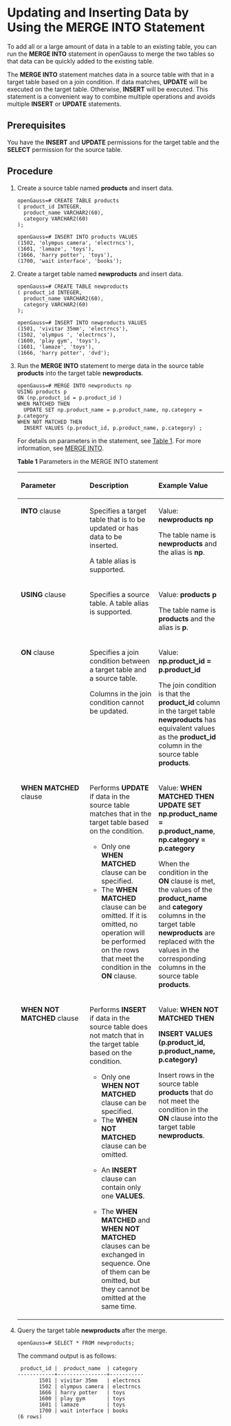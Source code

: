 # Updating and Inserting Data by Using the MERGE INTO Statement<a name="EN-US_TOPIC_0289899987"></a>

To add all or a large amount of data in a table to an existing table, you can run the  **MERGE INTO**  statement in openGauss to merge the two tables so that data can be quickly added to the existing table.

The  **MERGE INTO**  statement matches data in a source table with that in a target table based on a join condition. If data matches,  **UPDATE**  will be executed on the target table. Otherwise,  **INSERT**  will be executed. This statement is a convenient way to combine multiple operations and avoids multiple  **INSERT**  or  **UPDATE**  statements.

## Prerequisites<a name="en-us_topic_0283137209_en-us_topic_0237121140_en-us_topic_0165787112_section775820232421"></a>

You have the  **INSERT**  and  **UPDATE**  permissions for the target table and the  **SELECT**  permission for the source table.

## Procedure<a name="en-us_topic_0283137209_en-us_topic_0237121140_en-us_topic_0165787112_section116710974218"></a>

1.  Create a source table named  **products**  and insert data.

    ```
    openGauss=# CREATE TABLE products 
    ( product_id INTEGER, 
      product_name VARCHAR2(60), 
      category VARCHAR2(60) 
    );
    
    openGauss=# INSERT INTO products VALUES 
    (1502, 'olympus camera', 'electrncs'),
    (1601, 'lamaze', 'toys'),
    (1666, 'harry potter', 'toys'),
    (1700, 'wait interface', 'books'); 
    ```

2.  Create a target table named  **newproducts**  and insert data.

    ```
    openGauss=# CREATE TABLE newproducts 
    ( product_id INTEGER, 
      product_name VARCHAR2(60), 
      category VARCHAR2(60) 
    ); 
    
    openGauss=# INSERT INTO newproducts VALUES 
    (1501, 'vivitar 35mm', 'electrncs'),
    (1502, 'olympus ', 'electrncs'),
    (1600, 'play gym', 'toys'),
    (1601, 'lamaze', 'toys'), 
    (1666, 'harry potter', 'dvd'); 
    ```

3.  Run the  **MERGE INTO**  statement to merge data in the source table  **products**  into the target table  **newproducts**.

    ```
    openGauss=# MERGE INTO newproducts np    
    USING products p    
    ON (np.product_id = p.product_id )    
    WHEN MATCHED THEN     
      UPDATE SET np.product_name = p.product_name, np.category = p.category 
    WHEN NOT MATCHED THEN     
      INSERT VALUES (p.product_id, p.product_name, p.category) ; 
    ```

    For details on parameters in the statement, see  [Table 1](#en-us_topic_0283137209_en-us_topic_0237121140_en-us_topic_0165787112_table1973914406416). For more information, see  [MERGE INTO](../SQLReference/merge-into.md).

    **Table  1**  Parameters in the MERGE INTO statement

    <a name="en-us_topic_0283137209_en-us_topic_0237121140_en-us_topic_0165787112_table1973914406416"></a>
    <table><thead align="left"><tr id="en-us_topic_0283137209_en-us_topic_0237121140_en-us_topic_0165787112_row177398403416"><th class="cellrowborder" valign="top" width="33.33333333333333%" id="mcps1.2.4.1.1"><p id="en-us_topic_0283137209_en-us_topic_0237121140_en-us_topic_0165787112_p47391401341"><a name="en-us_topic_0283137209_en-us_topic_0237121140_en-us_topic_0165787112_p47391401341"></a><a name="en-us_topic_0283137209_en-us_topic_0237121140_en-us_topic_0165787112_p47391401341"></a>Parameter</p>
    </th>
    <th class="cellrowborder" valign="top" width="33.33333333333333%" id="mcps1.2.4.1.2"><p id="en-us_topic_0283137209_en-us_topic_0237121140_en-us_topic_0165787112_p10739540945"><a name="en-us_topic_0283137209_en-us_topic_0237121140_en-us_topic_0165787112_p10739540945"></a><a name="en-us_topic_0283137209_en-us_topic_0237121140_en-us_topic_0165787112_p10739540945"></a>Description</p>
    </th>
    <th class="cellrowborder" valign="top" width="33.33333333333333%" id="mcps1.2.4.1.3"><p id="en-us_topic_0283137209_en-us_topic_0237121140_en-us_topic_0165787112_p1573911401344"><a name="en-us_topic_0283137209_en-us_topic_0237121140_en-us_topic_0165787112_p1573911401344"></a><a name="en-us_topic_0283137209_en-us_topic_0237121140_en-us_topic_0165787112_p1573911401344"></a>Example Value</p>
    </th>
    </tr>
    </thead>
    <tbody><tr id="en-us_topic_0283137209_en-us_topic_0237121140_en-us_topic_0165787112_row1073994017420"><td class="cellrowborder" valign="top" width="33.33333333333333%" headers="mcps1.2.4.1.1 "><p id="en-us_topic_0283137209_en-us_topic_0237121140_en-us_topic_0165787112_p17394408415"><a name="en-us_topic_0283137209_en-us_topic_0237121140_en-us_topic_0165787112_p17394408415"></a><a name="en-us_topic_0283137209_en-us_topic_0237121140_en-us_topic_0165787112_p17394408415"></a><strong id="en-us_topic_0237121140_b257434181716"><a name="en-us_topic_0237121140_b257434181716"></a><a name="en-us_topic_0237121140_b257434181716"></a>INTO</strong> clause</p>
    </td>
    <td class="cellrowborder" valign="top" width="33.33333333333333%" headers="mcps1.2.4.1.2 "><p id="en-us_topic_0283137209_en-us_topic_0237121140_en-us_topic_0165787112_p18739240646"><a name="en-us_topic_0283137209_en-us_topic_0237121140_en-us_topic_0165787112_p18739240646"></a><a name="en-us_topic_0283137209_en-us_topic_0237121140_en-us_topic_0165787112_p18739240646"></a>Specifies a target table that is to be updated or has data to be inserted.</p>
    <p id="en-us_topic_0283137209_p17723201791016"><a name="en-us_topic_0283137209_p17723201791016"></a><a name="en-us_topic_0283137209_p17723201791016"></a>A table alias is supported.</p>
    </td>
    <td class="cellrowborder" valign="top" width="33.33333333333333%" headers="mcps1.2.4.1.3 "><p id="en-us_topic_0283137209_en-us_topic_0237121140_en-us_topic_0165787112_p137401240747"><a name="en-us_topic_0283137209_en-us_topic_0237121140_en-us_topic_0165787112_p137401240747"></a><a name="en-us_topic_0283137209_en-us_topic_0237121140_en-us_topic_0165787112_p137401240747"></a>Value: <strong id="b6847192453416"><a name="b6847192453416"></a><a name="b6847192453416"></a>newproducts np</strong></p>
    <p id="en-us_topic_0283137209_en-us_topic_0237121140_en-us_topic_0165787112_p550610131086"><a name="en-us_topic_0283137209_en-us_topic_0237121140_en-us_topic_0165787112_p550610131086"></a><a name="en-us_topic_0283137209_en-us_topic_0237121140_en-us_topic_0165787112_p550610131086"></a>The table name is <strong id="en-us_topic_0237121140_b89571520171714"><a name="en-us_topic_0237121140_b89571520171714"></a><a name="en-us_topic_0237121140_b89571520171714"></a>newproducts</strong> and the alias is <strong id="en-us_topic_0237121140_b49582204172"><a name="en-us_topic_0237121140_b49582204172"></a><a name="en-us_topic_0237121140_b49582204172"></a>np</strong>.</p>
    </td>
    </tr>
    <tr id="en-us_topic_0283137209_en-us_topic_0237121140_en-us_topic_0165787112_row19740184017411"><td class="cellrowborder" valign="top" width="33.33333333333333%" headers="mcps1.2.4.1.1 "><p id="en-us_topic_0283137209_en-us_topic_0237121140_en-us_topic_0165787112_p1874094019414"><a name="en-us_topic_0283137209_en-us_topic_0237121140_en-us_topic_0165787112_p1874094019414"></a><a name="en-us_topic_0283137209_en-us_topic_0237121140_en-us_topic_0165787112_p1874094019414"></a><strong id="en-us_topic_0237121140_b4655182701716"><a name="en-us_topic_0237121140_b4655182701716"></a><a name="en-us_topic_0237121140_b4655182701716"></a>USING</strong> clause</p>
    </td>
    <td class="cellrowborder" valign="top" width="33.33333333333333%" headers="mcps1.2.4.1.2 "><p id="en-us_topic_0283137209_en-us_topic_0237121140_en-us_topic_0165787112_p1074012409417"><a name="en-us_topic_0283137209_en-us_topic_0237121140_en-us_topic_0165787112_p1074012409417"></a><a name="en-us_topic_0283137209_en-us_topic_0237121140_en-us_topic_0165787112_p1074012409417"></a>Specifies a source table. A table alias is supported.</p>
    </td>
    <td class="cellrowborder" valign="top" width="33.33333333333333%" headers="mcps1.2.4.1.3 "><p id="en-us_topic_0283137209_en-us_topic_0237121140_en-us_topic_0165787112_p874054013419"><a name="en-us_topic_0283137209_en-us_topic_0237121140_en-us_topic_0165787112_p874054013419"></a><a name="en-us_topic_0283137209_en-us_topic_0237121140_en-us_topic_0165787112_p874054013419"></a>Value: <strong id="b17590184883315"><a name="b17590184883315"></a><a name="b17590184883315"></a>products p</strong></p>
    <p id="en-us_topic_0283137209_en-us_topic_0237121140_en-us_topic_0165787112_p11818141110261"><a name="en-us_topic_0283137209_en-us_topic_0237121140_en-us_topic_0165787112_p11818141110261"></a><a name="en-us_topic_0283137209_en-us_topic_0237121140_en-us_topic_0165787112_p11818141110261"></a>The table name is <strong id="en-us_topic_0237121140_b1155413401710"><a name="en-us_topic_0237121140_b1155413401710"></a><a name="en-us_topic_0237121140_b1155413401710"></a>products</strong> and the alias is <strong id="en-us_topic_0237121140_b17554123410174"><a name="en-us_topic_0237121140_b17554123410174"></a><a name="en-us_topic_0237121140_b17554123410174"></a>p</strong>.</p>
    </td>
    </tr>
    <tr id="en-us_topic_0283137209_en-us_topic_0237121140_en-us_topic_0165787112_row474017401746"><td class="cellrowborder" valign="top" width="33.33333333333333%" headers="mcps1.2.4.1.1 "><p id="en-us_topic_0283137209_en-us_topic_0237121140_en-us_topic_0165787112_p157401440443"><a name="en-us_topic_0283137209_en-us_topic_0237121140_en-us_topic_0165787112_p157401440443"></a><a name="en-us_topic_0283137209_en-us_topic_0237121140_en-us_topic_0165787112_p157401440443"></a><strong id="en-us_topic_0237121140_b1948243618173"><a name="en-us_topic_0237121140_b1948243618173"></a><a name="en-us_topic_0237121140_b1948243618173"></a>ON</strong> clause</p>
    </td>
    <td class="cellrowborder" valign="top" width="33.33333333333333%" headers="mcps1.2.4.1.2 "><p id="en-us_topic_0283137209_en-us_topic_0237121140_en-us_topic_0165787112_p1974024011415"><a name="en-us_topic_0283137209_en-us_topic_0237121140_en-us_topic_0165787112_p1974024011415"></a><a name="en-us_topic_0283137209_en-us_topic_0237121140_en-us_topic_0165787112_p1974024011415"></a>Specifies a join condition between a target table and a source table.</p>
    <p id="en-us_topic_0283137209_en-us_topic_0237121140_en-us_topic_0165787112_p131176438458"><a name="en-us_topic_0283137209_en-us_topic_0237121140_en-us_topic_0165787112_p131176438458"></a><a name="en-us_topic_0283137209_en-us_topic_0237121140_en-us_topic_0165787112_p131176438458"></a>Columns in the join condition cannot be updated.</p>
    </td>
    <td class="cellrowborder" valign="top" width="33.33333333333333%" headers="mcps1.2.4.1.3 "><p id="en-us_topic_0283137209_en-us_topic_0237121140_en-us_topic_0165787112_p2023819456265"><a name="en-us_topic_0283137209_en-us_topic_0237121140_en-us_topic_0165787112_p2023819456265"></a><a name="en-us_topic_0283137209_en-us_topic_0237121140_en-us_topic_0165787112_p2023819456265"></a>Value: <strong id="b1084633323417"><a name="b1084633323417"></a><a name="b1084633323417"></a>np.product_id = p.product_id</strong></p>
    <p id="en-us_topic_0283137209_en-us_topic_0237121140_en-us_topic_0165787112_p5485102292012"><a name="en-us_topic_0283137209_en-us_topic_0237121140_en-us_topic_0165787112_p5485102292012"></a><a name="en-us_topic_0283137209_en-us_topic_0237121140_en-us_topic_0165787112_p5485102292012"></a>The join condition is that the <strong id="en-us_topic_0237121140_b04451650181711"><a name="en-us_topic_0237121140_b04451650181711"></a><a name="en-us_topic_0237121140_b04451650181711"></a>product_id</strong> column in the target table <strong id="en-us_topic_0237121140_b545055015172"><a name="en-us_topic_0237121140_b545055015172"></a><a name="en-us_topic_0237121140_b545055015172"></a>newproducts</strong> has equivalent values as the <strong id="en-us_topic_0237121140_b17451165061713"><a name="en-us_topic_0237121140_b17451165061713"></a><a name="en-us_topic_0237121140_b17451165061713"></a>product_id</strong> column in the source table <strong id="en-us_topic_0237121140_b845145011178"><a name="en-us_topic_0237121140_b845145011178"></a><a name="en-us_topic_0237121140_b845145011178"></a>products</strong>.</p>
    <p id="en-us_topic_0283137209_en-us_topic_0237121140_en-us_topic_0165787112_p282019714612"><a name="en-us_topic_0283137209_en-us_topic_0237121140_en-us_topic_0165787112_p282019714612"></a><a name="en-us_topic_0283137209_en-us_topic_0237121140_en-us_topic_0165787112_p282019714612"></a></p>
    </td>
    </tr>
    <tr id="en-us_topic_0283137209_en-us_topic_0237121140_en-us_topic_0165787112_row52387453267"><td class="cellrowborder" valign="top" width="33.33333333333333%" headers="mcps1.2.4.1.1 "><p id="en-us_topic_0283137209_en-us_topic_0237121140_en-us_topic_0165787112_p1330213405279"><a name="en-us_topic_0283137209_en-us_topic_0237121140_en-us_topic_0165787112_p1330213405279"></a><a name="en-us_topic_0283137209_en-us_topic_0237121140_en-us_topic_0165787112_p1330213405279"></a><strong id="en-us_topic_0237121140_b1284615981710"><a name="en-us_topic_0237121140_b1284615981710"></a><a name="en-us_topic_0237121140_b1284615981710"></a>WHEN MATCHED</strong> clause</p>
    </td>
    <td class="cellrowborder" valign="top" width="33.33333333333333%" headers="mcps1.2.4.1.2 "><p id="en-us_topic_0283137209_en-us_topic_0237121140_en-us_topic_0165787112_p6424153613389"><a name="en-us_topic_0283137209_en-us_topic_0237121140_en-us_topic_0165787112_p6424153613389"></a><a name="en-us_topic_0283137209_en-us_topic_0237121140_en-us_topic_0165787112_p6424153613389"></a>Performs <strong id="en-us_topic_0237121140_b357021171813"><a name="en-us_topic_0237121140_b357021171813"></a><a name="en-us_topic_0237121140_b357021171813"></a>UPDATE</strong> if data in the source table matches that in the target table based on the condition.</p>
    <a name="en-us_topic_0283137209_en-us_topic_0237121140_en-us_topic_0165787112_ul1748315314466"></a><a name="en-us_topic_0283137209_en-us_topic_0237121140_en-us_topic_0165787112_ul1748315314466"></a><ul id="en-us_topic_0283137209_en-us_topic_0237121140_en-us_topic_0165787112_ul1748315314466"><li>Only one <strong id="en-us_topic_0237121140_b1568153111818"><a name="en-us_topic_0237121140_b1568153111818"></a><a name="en-us_topic_0237121140_b1568153111818"></a>WHEN MATCHED</strong> clause can be specified.</li><li>The <strong id="en-us_topic_0237121140_b71078931819"><a name="en-us_topic_0237121140_b71078931819"></a><a name="en-us_topic_0237121140_b71078931819"></a>WHEN MATCHED</strong> clause can be omitted. If it is omitted, no operation will be performed on the rows that meet the condition in the <strong id="en-us_topic_0237121140_b1111213911813"><a name="en-us_topic_0237121140_b1111213911813"></a><a name="en-us_topic_0237121140_b1111213911813"></a>ON</strong> clause.</li></ul>
    </td>
    <td class="cellrowborder" valign="top" width="33.33333333333333%" headers="mcps1.2.4.1.3 "><p id="en-us_topic_0283137209_en-us_topic_0237121140_en-us_topic_0165787112_p10308917144911"><a name="en-us_topic_0283137209_en-us_topic_0237121140_en-us_topic_0165787112_p10308917144911"></a><a name="en-us_topic_0283137209_en-us_topic_0237121140_en-us_topic_0165787112_p10308917144911"></a>Value: <strong id="b1880018473341"><a name="b1880018473341"></a><a name="b1880018473341"></a>WHEN MATCHED THEN UPDATE SET np.product_name = p.product_name</strong>, <strong id="b4598145019347"><a name="b4598145019347"></a><a name="b4598145019347"></a>np.category = p.category</strong></p>
    <p id="en-us_topic_0283137209_en-us_topic_0237121140_en-us_topic_0165787112_p17304117134915"><a name="en-us_topic_0283137209_en-us_topic_0237121140_en-us_topic_0165787112_p17304117134915"></a><a name="en-us_topic_0283137209_en-us_topic_0237121140_en-us_topic_0165787112_p17304117134915"></a>When the condition in the <strong id="en-us_topic_0237121140_b714572114180"><a name="en-us_topic_0237121140_b714572114180"></a><a name="en-us_topic_0237121140_b714572114180"></a>ON</strong> clause is met, the values of the <strong id="en-us_topic_0237121140_b514642119188"><a name="en-us_topic_0237121140_b514642119188"></a><a name="en-us_topic_0237121140_b514642119188"></a>product_name</strong> and <strong id="en-us_topic_0237121140_b314610217180"><a name="en-us_topic_0237121140_b314610217180"></a><a name="en-us_topic_0237121140_b314610217180"></a>category</strong> columns in the target table <strong id="en-us_topic_0237121140_b19147021151816"><a name="en-us_topic_0237121140_b19147021151816"></a><a name="en-us_topic_0237121140_b19147021151816"></a>newproducts</strong> are replaced with the values in the corresponding columns in the source table <strong id="en-us_topic_0237121140_b131471621121813"><a name="en-us_topic_0237121140_b131471621121813"></a><a name="en-us_topic_0237121140_b131471621121813"></a>products</strong>.</p>
    </td>
    </tr>
    <tr id="en-us_topic_0283137209_en-us_topic_0237121140_en-us_topic_0165787112_row196141748172619"><td class="cellrowborder" valign="top" width="33.33333333333333%" headers="mcps1.2.4.1.1 "><p id="en-us_topic_0283137209_en-us_topic_0237121140_en-us_topic_0165787112_p3692175212712"><a name="en-us_topic_0283137209_en-us_topic_0237121140_en-us_topic_0165787112_p3692175212712"></a><a name="en-us_topic_0283137209_en-us_topic_0237121140_en-us_topic_0165787112_p3692175212712"></a><strong id="en-us_topic_0237121140_b2011922817183"><a name="en-us_topic_0237121140_b2011922817183"></a><a name="en-us_topic_0237121140_b2011922817183"></a>WHEN NOT MATCHED</strong> clause</p>
    </td>
    <td class="cellrowborder" valign="top" width="33.33333333333333%" headers="mcps1.2.4.1.2 "><p id="en-us_topic_0283137209_en-us_topic_0237121140_en-us_topic_0165787112_p114111803918"><a name="en-us_topic_0283137209_en-us_topic_0237121140_en-us_topic_0165787112_p114111803918"></a><a name="en-us_topic_0283137209_en-us_topic_0237121140_en-us_topic_0165787112_p114111803918"></a>Performs <strong id="en-us_topic_0237121140_b10691132911189"><a name="en-us_topic_0237121140_b10691132911189"></a><a name="en-us_topic_0237121140_b10691132911189"></a>INSERT</strong> if data in the source table does not match that in the target table based on the condition.</p>
    <a name="en-us_topic_0283137209_en-us_topic_0237121140_en-us_topic_0165787112_ul1335515501391"></a><a name="en-us_topic_0283137209_en-us_topic_0237121140_en-us_topic_0165787112_ul1335515501391"></a><ul id="en-us_topic_0283137209_en-us_topic_0237121140_en-us_topic_0165787112_ul1335515501391"><li>Only one <strong id="en-us_topic_0237121140_b9342333191818"><a name="en-us_topic_0237121140_b9342333191818"></a><a name="en-us_topic_0237121140_b9342333191818"></a>WHEN NOT MATCHED</strong> clause can be specified.</li><li>The <strong id="en-us_topic_0237121140_b710413541815"><a name="en-us_topic_0237121140_b710413541815"></a><a name="en-us_topic_0237121140_b710413541815"></a>WHEN NOT MATCHED</strong> clause can be omitted.</li><li><p id="en-us_topic_0283137209_en-us_topic_0237121140_en-us_topic_0165787112_p11588954184014"><a name="en-us_topic_0283137209_en-us_topic_0237121140_en-us_topic_0165787112_p11588954184014"></a><a name="en-us_topic_0283137209_en-us_topic_0237121140_en-us_topic_0165787112_p11588954184014"></a>An <strong id="en-us_topic_0237121140_b1628317363181"><a name="en-us_topic_0237121140_b1628317363181"></a><a name="en-us_topic_0237121140_b1628317363181"></a>INSERT</strong> clause can contain only one <strong id="en-us_topic_0237121140_b11284036141813"><a name="en-us_topic_0237121140_b11284036141813"></a><a name="en-us_topic_0237121140_b11284036141813"></a>VALUES</strong>.</p>
    </li><li><p id="en-us_topic_0283137209_en-us_topic_0237121140_en-us_topic_0165787112_p196945118220"><a name="en-us_topic_0283137209_en-us_topic_0237121140_en-us_topic_0165787112_p196945118220"></a><a name="en-us_topic_0283137209_en-us_topic_0237121140_en-us_topic_0165787112_p196945118220"></a>The <strong id="en-us_topic_0237121140_b15177938181818"><a name="en-us_topic_0237121140_b15177938181818"></a><a name="en-us_topic_0237121140_b15177938181818"></a>WHEN MATCHED</strong> and <strong id="en-us_topic_0237121140_b141784385183"><a name="en-us_topic_0237121140_b141784385183"></a><a name="en-us_topic_0237121140_b141784385183"></a>WHEN NOT MATCHED</strong> clauses can be exchanged in sequence. One of them can be omitted, but they cannot be omitted at the same time.</p>
    </li></ul>
    </td>
    <td class="cellrowborder" valign="top" width="33.33333333333333%" headers="mcps1.2.4.1.3 "><p id="en-us_topic_0283137209_en-us_topic_0237121140_en-us_topic_0165787112_p10164102853613"><a name="en-us_topic_0283137209_en-us_topic_0237121140_en-us_topic_0165787112_p10164102853613"></a><a name="en-us_topic_0283137209_en-us_topic_0237121140_en-us_topic_0165787112_p10164102853613"></a>Value: <strong id="b19237713143514"><a name="b19237713143514"></a><a name="b19237713143514"></a>WHEN NOT MATCHED THEN</strong></p>
    <p id="en-us_topic_0283137209_en-us_topic_0237121140_en-us_topic_0165787112_p16747192313615"><a name="en-us_topic_0283137209_en-us_topic_0237121140_en-us_topic_0165787112_p16747192313615"></a><a name="en-us_topic_0283137209_en-us_topic_0237121140_en-us_topic_0165787112_p16747192313615"></a><strong id="b6430183810357"><a name="b6430183810357"></a><a name="b6430183810357"></a>INSERT VALUES (p.product_id, p.product_name, p.category)</strong></p>
    <p id="en-us_topic_0283137209_en-us_topic_0237121140_en-us_topic_0165787112_p1439652163112"><a name="en-us_topic_0283137209_en-us_topic_0237121140_en-us_topic_0165787112_p1439652163112"></a><a name="en-us_topic_0283137209_en-us_topic_0237121140_en-us_topic_0165787112_p1439652163112"></a>Insert rows in the source table <strong id="en-us_topic_0237121140_b10995114415181"><a name="en-us_topic_0237121140_b10995114415181"></a><a name="en-us_topic_0237121140_b10995114415181"></a>products</strong> that do not meet the condition in the <strong id="en-us_topic_0237121140_b160204512184"><a name="en-us_topic_0237121140_b160204512184"></a><a name="en-us_topic_0237121140_b160204512184"></a>ON</strong> clause into the target table <strong id="en-us_topic_0237121140_b01845151812"><a name="en-us_topic_0237121140_b01845151812"></a><a name="en-us_topic_0237121140_b01845151812"></a>newproducts</strong>.</p>
    </td>
    </tr>
    </tbody>
    </table>

4.  Query the target table  **newproducts**  after the merge.

    ```
    openGauss=# SELECT * FROM newproducts;
    ```

    The command output is as follows:

    ```
     product_id |  product_name  | category
    ------------+----------------+-----------
           1501 | vivitar 35mm   | electrncs
           1502 | olympus camera | electrncs
           1666 | harry potter   | toys
           1600 | play gym       | toys
           1601 | lamaze         | toys
           1700 | wait interface | books
    (6 rows)
    ```


